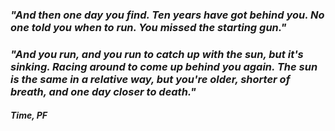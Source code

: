 ### _"And then one day you find. Ten years have got behind you. No one told you when to run. You missed the starting gun."_
### _"And you run, and you run to catch up with the sun, but it's sinking. Racing around to come up behind you again. The sun is the same in a relative way, but you're older, shorter of breath, and one day closer to death."_
#### _Time, PF_
